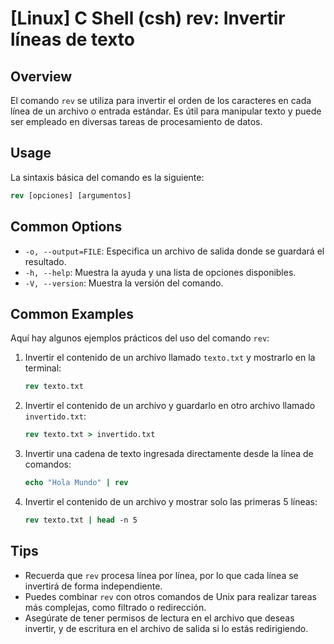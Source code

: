 # [Linux] C Shell (csh) rev: Invertir líneas de texto

## Overview
El comando `rev` se utiliza para invertir el orden de los caracteres en cada línea de un archivo o entrada estándar. Es útil para manipular texto y puede ser empleado en diversas tareas de procesamiento de datos.

## Usage
La sintaxis básica del comando es la siguiente:

```csh
rev [opciones] [argumentos]
```

## Common Options
- `-o, --output=FILE`: Especifica un archivo de salida donde se guardará el resultado.
- `-h, --help`: Muestra la ayuda y una lista de opciones disponibles.
- `-V, --version`: Muestra la versión del comando.

## Common Examples
Aquí hay algunos ejemplos prácticos del uso del comando `rev`:

1. Invertir el contenido de un archivo llamado `texto.txt` y mostrarlo en la terminal:

    ```csh
    rev texto.txt
    ```

2. Invertir el contenido de un archivo y guardarlo en otro archivo llamado `invertido.txt`:

    ```csh
    rev texto.txt > invertido.txt
    ```

3. Invertir una cadena de texto ingresada directamente desde la línea de comandos:

    ```csh
    echo "Hola Mundo" | rev
    ```

4. Invertir el contenido de un archivo y mostrar solo las primeras 5 líneas:

    ```csh
    rev texto.txt | head -n 5
    ```

## Tips
- Recuerda que `rev` procesa línea por línea, por lo que cada línea se invertirá de forma independiente.
- Puedes combinar `rev` con otros comandos de Unix para realizar tareas más complejas, como filtrado o redirección.
- Asegúrate de tener permisos de lectura en el archivo que deseas invertir, y de escritura en el archivo de salida si lo estás redirigiendo.